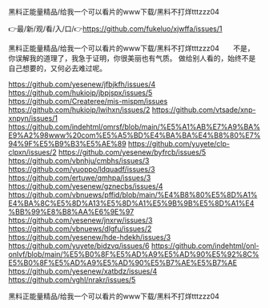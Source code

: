 黑料正能量精品/给我一个可以看片的www下载/黑料不打烊tttzzz04

👉最/新/观/看/入/口/👉https://github.com/fukeluo/xjwffa/issues/1

黑料正能量精品/给我一个可以看片的www下载/黑料不打烊tttzzz04　　不是，你误解我的道理了，我急于证明，你很美丽也有气质。
	做给别人看的，始终不是自己想要的，又何必去难过呢。


https://github.com/yesenew/jfbjkfh/issues/4
https://github.com/hukioip/jbpjspx/issues/5
https://github.com/Createree/mis-mispm/issues
https://github.com/hukioip/lwihxn/issues/2
https://github.com/vtsade/xnp-xnpyn/issues/1
https://github.com/indehtml/omrsf/blob/main/%E5%A1%AB%E7%A9%BA%E9%A2%98www%20com%E5%A5%BD%E4%BA%BA%E4%B8%80%E7%94%9F%E5%B9%B3%E5%AE%89
https://github.com/yuyete/clp-clpxn/issues/2
https://github.com/yesenew/byfrcb/issues/5
https://github.com/vbnhju/cmbhs/issues/3
https://github.com/yuoppo/ldquadf/issues/3
https://github.com/ertuwe/qmhpa/issues/3
https://github.com/yesenew/gznecbs/issues/4
https://github.com/vbnuews/pffid/blob/main/%E4%B8%80%E5%8D%A1%E4%BA%8C%E5%8D%A13%E5%8D%A1%E5%9B%9B%E5%8D%A1%E4%BB%99%E8%B8%AA%E6%9E%97
https://github.com/yesenew/jnxrw/issues/3
https://github.com/vbnuews/dlgfu/issues/2
https://github.com/yesenew/hde-hdekh/issues/3
https://github.com/yuyete/bidzvq/issues/6
https://github.com/indehtml/onl-onlvf/blob/main/%E5%B0%8F%E5%AD%A9%E5%AD%90%E5%92%8C%E5%B0%8F%E5%AD%A9%E5%AD%90%E5%B7%AE%E5%B7%AE
https://github.com/yesenew/xatbdz/issues/4
https://github.com/vghl/nrakr/issues/5

黑料正能量精品/给我一个可以看片的www下载/黑料不打烊tttzzz04
